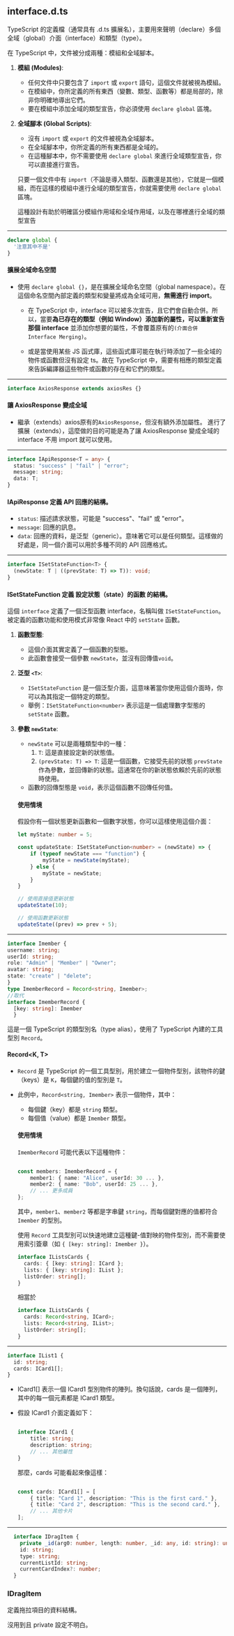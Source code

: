 ## interface.d.ts
 TypeScript 的定義檔（通常具有 .d.ts 擴展名），主要用來聲明（declare）多個全域（global）介面（interface）和類型（type）。

在 TypeScript 中，文件被分成兩種：模組和全域腳本。

1. **模組 (Modules)**:
    - 任何文件中只要包含了 `import` 或 `export` 語句，這個文件就被視為模組。
    - 在模組中，你所定義的所有東西（變數、類型、函數等）都是局部的，除非你明確地導出它們。
    - 要在模組中添加全域的類型宣告，你必須使用 `declare global` 區塊。

2. **全域腳本 (Global Scripts)**:
    - 沒有 `import` 或 `export` 的文件被視為全域腳本。
    - 在全域腳本中，你所定義的所有東西都是全域的。
    - 在這種腳本中，你不需要使用 `declare global` 來進行全域類型宣告，你可以直接進行宣告。  

    只要一個文件中有 `import`（不論是導入類型、函數還是其他），它就是一個模組，而在這樣的模組中進行全域的類型宣告，你就需要使用 `declare global` 區塊。

    這種設計有助於明確區分模組作用域和全域作用域，以及在哪裡進行全域的類型宣告
***

``` typescript
declare global {
  '注意其中不是'
}
```
#### 擴展全域命名空間
- 使用 `declare global {}`，是在擴展全域命名空間（global namespace）。在這個命名空間內部定義的類型和變量將成為全域可用，**無需進行 import**。
  
  - 在 TypeScript 中，interface 可以被多次宣告，且它們會自動合併。所以，當要**為已存在的類型（例如 Window）添加新的屬性，可以重新宣告那個 interface** 並添加你想要的屬性，不會覆蓋原有的`(介面合併 Interface Merging)`。
  
  - 或是當使用某些 JS 函式庫，這些函式庫可能在執行時添加了一些全域的物件或函數但沒有設定 ts。故在 TypeScript 中，需要有相應的類型定義來告訴編譯器這些物件或函數的存在和它們的類型。
***
```typescript
interface AxiosResponse extends axiosRes {}
```
  #### 讓 AxiosResponse 變成全域
  - 繼承（extends）axios原有的`AxiosResponse`，但沒有額外添加屬性。 進行了擴展（extends），這麼做的目的可能是為了讓 AxiosResponse 變成全域的 interface 不用 import 就可以使用。
***
  ``` typescript
  interface IApiResponse<T = any> {
    status: "success" | "fail" | "error";
    message: string;
    data: T;
  }
  ```
#### IApiResponse 定義 API 回應的結構。
- `status`: 描述請求狀態，可能是 "success"、"fail" 或 "error"。
- `message`: 回應的訊息。
- `data`: 回應的資料，是泛型（generic）。意味著它可以是任何類型。這樣做的好處是，同一個介面可以用於多種不同的 API 回應格式。
***
  ```typescript
  interface ISetStateFunction<T> {
    (newState: T | ((prevState: T) => T)): void;
  }
  ```
#### ISetStateFunction 定義 設定狀態（state）的函數 的結構。
這個 `interface` 定義了一個泛型函數 interface，名稱叫做 `ISetStateFunction`。被定義的函數功能和使用模式非常像 React 中的 `setState` 函數。

  1. **函數型態**:
     - 這個介面其實定義了一個函數的型態。
     - 此函數會接受一個參數 `newState`，並沒有回傳值`void`。
  2. **泛型 `<T>`**:
     - `ISetStateFunction` 是一個泛型介面，這意味著當你使用這個介面時，你可以為其指定一個特定的類型。
     - 舉例：`ISetStateFunction<number>` 表示這是一個處理數字型態的 `setState` 函數。
  3. **參數 `newState`**:
     - `newState` 可以是兩種類型中的一種：
       1. `T`: 這是直接設定新的狀態值。
       2. `(prevState: T) => T`: 這是一個函數，它接受先前的狀態 `prevState` 作為參數，並回傳新的狀態。這通常在你的新狀態依賴於先前的狀態時使用。
     - 函數的回傳型態是 `void`，表示這個函數不回傳任何值。

      #### 使用情境
      假設你有一個狀態更新函數和一個數字狀態，你可以這樣使用這個介面：
      ```typescript
      let myState: number = 5;

      const updateState: ISetStateFunction<number> = (newState) => {
          if (typeof newState === "function") {
              myState = newState(myState);
          } else {
              myState = newState;
          }
      }

      // 使用直接值更新狀態
      updateState(10);

      // 使用函數更新狀態
      updateState((prev) => prev + 5);
      ```
***
  ```typescript
  interface Imember {
  username: string;
  userId: string;
  role: "Admin" | "Member" | "Owner";
  avatar: string;
  state: "create" | "delete";
  }
  type ImemberRecord = Record<string, Imember>;
  //取代  
  interface ImemberRecord {
    [key: string]: Imember 
    }
  ```

  這是一個 TypeScript 的類型別名（type alias），使用了 TypeScript 內建的工具型別 `Record`。

#### Record<K, T>

- `Record` 是 TypeScript 的一個工具型別，用於建立一個物件型別，該物件的鍵（keys）是 `K`，每個鍵的值的型別是 `T`。

- 此例中，`Record<string, Imember>` 表示一個物件，其中：
  - 每個鍵（key）都是 `string` 類型。
  - 每個值（value）都是 `Imember` 類型。

  #### 使用情境
  `ImemberRecord` 可能代表以下這種物件：

  ```typescript

  const members: ImemberRecord = {
      member1: { name: "Alice", userId: 30 ... },
      member2: { name: "Bob", userId: 25 ... },
      // ... 更多成員
  };
  ```

  其中，`member1`、`member2` 等都是字串鍵 `string`，而每個鍵對應的值都符合 `Imember` 的型別。

  使用 `Record` 工具型別可以快速地建立這種鍵-值對映的物件型別，而不需要使用索引簽章（如 `{ [key: string]: Imember }`）。

  ```typescript
  interface IListsCards {
    cards: { [key: string]: ICard };
    lists: { [key: string]: IList };
    listOrder: string[];
  }
  ```
    相當於
    ```typescript
    interface IListsCards {
      cards: Record<string, ICard>;
      lists: Record<string, IList>;
      listOrder: string[];
    }
    ```
***
  ```typescript
  interface IList1 {
    id: string;
    cards: ICard1[];
  }
  ```
- ICard1[] 表示一個 ICard1 型別物件的陣列。換句話說，cards 是一個陣列，其中的每一個元素都是 ICard1 類型。

- 假設 ICard1 介面定義如下：
  ```typescript

  interface ICard1 {
      title: string;
      description: string;
      // ... 其他屬性
  }
  ```
    那麼，cards 可能看起來像這樣：
  ```typescript

  const cards: ICard1[] = [
      { title: "Card 1", description: "This is the first card." },
      { title: "Card 2", description: "This is the second card." },
      // ... 其他卡片
  ];
  ```
***
```typescript
  interface IDragItem {
    private _id(arg0: number, length: number, _id: any, id: string): unknown;
    id: string;
    type: string;
    currentListId: string;
    currentCardIndex?: number;
  }
  ```
### IDragItem
定義拖拉項目的資料結構。

沒用到且 private 設定不明白。
  
